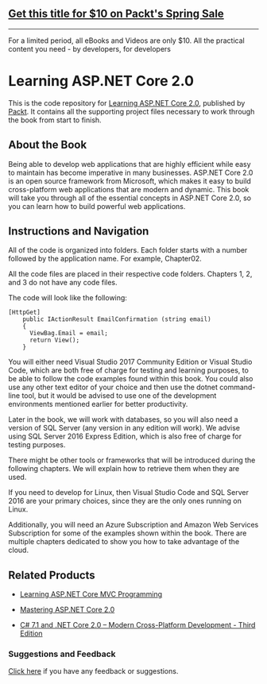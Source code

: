 ## [Get this title for $10 on Packt's Spring Sale](https://www.packt.com/B08527?utm_source=github&utm_medium=packt-github-repo&utm_campaign=spring_10_dollar_2022)
-----
For a limited period, all eBooks and Videos are only $10. All the practical content you need \- by developers, for developers

# Learning ASP.NET Core 2.0
This is the code repository for [Learning ASP.NET Core 2.0](https://www.packtpub.com/application-development/learning-aspnet-core-20?utm_source=github&utm_medium=repository&utm_campaign=9781788476638), published by [Packt](https://www.packtpub.com/?utm_source=github). It contains all the supporting project files necessary to work through the book from start to finish.
## About the Book
Being able to develop web applications that are highly efficient while easy to maintain has become imperative in many businesses. ASP.NET Core 2.0 is an open source framework from Microsoft, which makes it easy to build cross-platform web applications that are modern and dynamic. This book will take you through all of the essential concepts in ASP.NET Core 2.0, so you can learn how to build powerful web applications.


## Instructions and Navigation
All of the code is organized into folders. Each folder starts with a number followed by the application name. For example, Chapter02.

All the code files are placed in their respective code folders. Chapters 1, 2, and 3 do not have any code files.

The code will look like the following:
```
[HttpGet] 
    public IActionResult EmailConfirmation (string email) 
    { 
      ViewBag.Email = email; 
      return View(); 
    } 
```

You will either need Visual Studio 2017 Community Edition or Visual Studio Code, which are both free of charge for testing and learning purposes, to be able to follow the code examples found within this book. You could also use any other text editor of your choice and then use the dotnet command-line tool, but it would be advised to use one of the development environments mentioned earlier for better productivity.

Later in the book, we will work with databases, so you will also need a version of SQL Server (any version in any edition will work). We advise using SQL Server 2016 Express Edition, which is also free of charge for testing purposes.

There might be other tools or frameworks that will be introduced during the following chapters. We will explain how to retrieve them when they are used.

If you need to develop for Linux, then Visual Studio Code and SQL Server 2016 are your primary choices, since they are the only ones running on Linux.

Additionally, you will need an Azure Subscription and Amazon Web Services Subscription for some of the examples shown within the book. There are multiple chapters dedicated to show you how to take advantage of the cloud.

## Related Products
* [Learning ASP.NET Core MVC Programming](https://www.packtpub.com/application-development/learning-aspnet-core-mvc-programming?utm_source=github&utm_medium=repository&utm_campaign=9781786463838)

* [Mastering ASP.NET Core 2.0](https://www.packtpub.com/application-development/mastering-aspnet-core?utm_source=github&utm_medium=repository&utm_campaign=9781787283688)

* [C# 7.1 and .NET Core 2.0 – Modern Cross-Platform Development - Third Edition](https://www.packtpub.com/application-development/c-71-and-net-core-20-–-modern-cross-platform-development-third-edition?utm_source=github&utm_medium=repository&utm_campaign=9781788398077)

### Suggestions and Feedback
[Click here](https://docs.google.com/forms/d/e/1FAIpQLSe5qwunkGf6PUvzPirPDtuy1Du5Rlzew23UBp2S-P3wB-GcwQ/viewform) if you have any feedback or suggestions.
